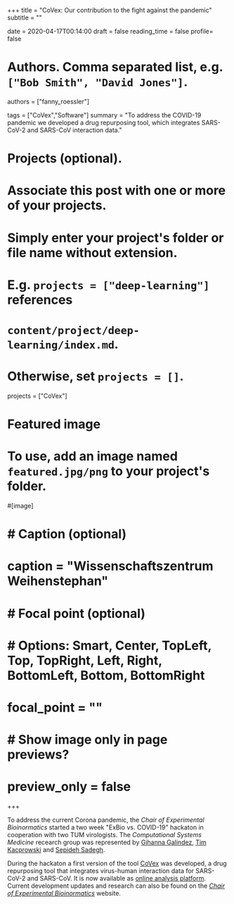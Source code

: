 +++
title = "CoVex: Our contribution to the fight against the pandemic"
subtitle = ""

date = 2020-04-17T00:14:00
draft = false
reading_time = false
profile= false

# Authors. Comma separated list, e.g. `["Bob Smith", "David Jones"]`.
authors = ["fanny_roessler"]

tags = ["CoVex","Software"]
summary = "To address the COVID-19 pandemic we developed a drug repurposing tool, which integrates SARS-CoV-2 and SARS-CoV interaction data."

# Projects (optional).
#   Associate this post with one or more of your projects.
#   Simply enter your project's folder or file name without extension.
#   E.g. `projects = ["deep-learning"]` references 
#   `content/project/deep-learning/index.md`.
#   Otherwise, set `projects = []`.
projects = ["CoVex"]

# Featured image
# To use, add an image named `featured.jpg/png` to your project's folder. 
#[image]
#  # Caption (optional)
#  caption = "Wissenschaftszentrum Weihenstephan"
#
#  # Focal point (optional)
#  # Options: Smart, Center, TopLeft, Top, TopRight, Left, Right, BottomLeft, Bottom, BottomRight
#  focal_point = ""
#
#  # Show image only in page previews?
#  preview_only = false

+++

To address the current Corona pandemic, the *Chair of Experimental Bioinormatics* started a two week "ExBio vs. COVID-19" hackaton in cooperation with two TUM virologists. The *Computational Systems Medicine* recearch group was represented by [Gihanna Galindez](/authors/gihanna_galindez/), [Tim Kacprowski](/authors/tim_kacprowksi/) and [Sepideh Sadegh](/authors/sepideh_sadegh/).

During the hackaton a first version of the tool [CoVex](/softress/covex/) was developed, a drug repurposing tool that integrates virus-human interaction data for SARS-CoV-2 and SARS-CoV. It is now available as [online analysis platform](https://exbio.wzw.tum.de/covex/). Current development updates and research can also be found on the [*Chair of Experimental Bioinormatics*](https://www.baumbachlab.net/exbio-vs-covid-part-1) website.
